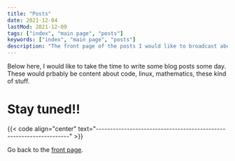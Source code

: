 ```yaml
---
title: "Posts"
date: 2021-12-04
lastMod: 2021-12-09 
tags: ["index", "main page", "posts"]
keywords: ["index", "main page", "posts"]
description: "The front page of the posts I would like to broadcast about topics as programming, linux, or machine learning."
---
```


Below here, I would like to take the time to write some blog posts some day.  
These would prbably be content about code, linux, mathematics, these kind of stuff.  
# Stay tuned!!

{{< code align="center" text="--------------------------------------------------------------------" >}}

Go back to the [front page](/public).  
